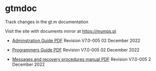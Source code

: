 # gtmdoc
	
Track changes in the gt.m documentation
	
 
	
Visit the site with documents mirror at https://mumps.pl
	
 
	
 
	
* [Adminstration Guide PDF](https://github.com/szydell/gtmdoc/blob/master/books/ao/UNIX_manual/ao_UNIX_screen.pdf) Revision V7.0-005 02 December 2022
	
* [Programmers Guide PDF](https://github.com/szydell/gtmdoc/blob/master/books/pg/UNIX_manual/pg_UNIX_screen.pdf) Revision V7.0-005 02 December 2022
	
* [Messages and recovery procedures manual PDF](https://github.com/szydell/gtmdoc/blob/master/books/mr/manual/mr_screen.pdf) Revision V7.0-005 2 December 2022
